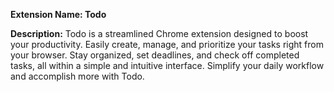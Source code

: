 
**Extension Name: Todo**

**Description:**
Todo is a streamlined Chrome extension designed to boost your productivity. Easily create, manage, and prioritize your tasks right from your browser. Stay organized, set deadlines, and check off completed tasks, all within a simple and intuitive interface. Simplify your daily workflow and accomplish more with Todo.
